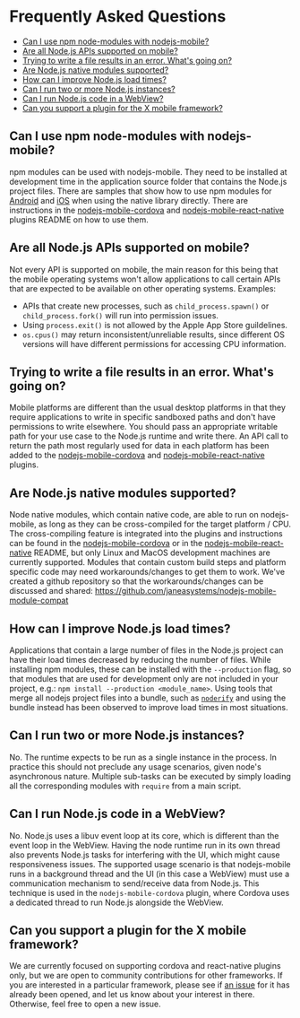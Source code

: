 # Frequently Asked Questions

- [Can I use npm node-modules with nodejs-mobile?](#can-i-use-npm-node-modules-with-nodejs-mobile)
- [Are all Node.js APIs supported on mobile?](#are-all-nodejs-apis-supported-on-mobile)
- [Trying to write a file results in an error. What's going on?](#trying-to-write-a-file-results-in-an-error-whats-going-on)
- [Are Node.js native modules supported?](#are-nodejs-native-modules-supported)
- [How can I improve Node.js load times?](#how-can-i-improve-nodejs-load-times)
- [Can I run two or more Node.js instances?](#can-i-run-two-or-more-nodejs-instances)
- [Can I run Node.js code in a WebView?](#can-i-run-nodejs-code-in-a-webview)
- [Can you support a plugin for the X mobile framework?](#can-you-support-a-plugin-for-the-x-mobile-framework)

## Can I use npm node-modules with nodejs-mobile?

npm modules can be used with nodejs-mobile. They need to be installed at development time in the application source folder that contains the Node.js project files. There are samples that show how to use npm modules for [Android](https://github.com/janeasystems/nodejs-mobile-samples/tree/master/android/native-gradle-node-folder) and [iOS](https://github.com/janeasystems/nodejs-mobile-samples/tree/master/ios/native-xcode-node-folder) when using the native library directly. There are instructions in the [nodejs-mobile-cordova](https://github.com/janeasystems/nodejs-mobile-cordova#node-modules) and [nodejs-mobile-react-native](https://github.com/janeasystems/nodejs-mobile-react-native#node-modules) plugins README on how to use them.

## Are all Node.js APIs supported on mobile?

Not every API is supported on mobile, the main reason for this being that the mobile operating systems won't allow applications to call certain APIs that are expected to be available on other operating systems. Examples:
- APIs that create new processes, such as `child_process.spawn()` or `child_process.fork()` will run into permission issues.
- Using `process.exit()` is not allowed by the Apple App Store guildelines.
- `os.cpus()` may return inconsistent/unreliable results, since different OS versions will have different permissions for accessing CPU information.

## Trying to write a file results in an error. What's going on?

Mobile platforms are different than the usual desktop platforms in that they require applications to write in specific sandboxed paths and don't have permissions to write elsewhere. You should pass an appropriate writable path for your use case to the Node.js runtime and write there. An API call to return the path most regularly used for data in each platform has been added to the [nodejs-mobile-cordova](https://github.com/janeasystems/nodejs-mobile-cordova#cordovaappdatadir) and [nodejs-mobile-react-native](https://github.com/janeasystems/nodejs-mobile-react-native#rn_bridgeappdatadir) plugins.

## Are Node.js native modules supported?

Node native modules, which contain native code, are able to run on nodejs-mobile, as long as they can be cross-compiled for the target platform / CPU. The cross-compiling feature is integrated into the plugins and instructions can be found in the [nodejs-mobile-cordova](https://github.com/janeasystems/nodejs-mobile-cordova#native-modules) or in the [nodejs-mobile-react-native](https://github.com/janeasystems/nodejs-mobile-react-native#native-modules) README, but only Linux and MacOS development machines are currently supported. Modules that contain custom build steps and platform specific code may need workarounds/changes to get them to work. We've created a github repository so that the workarounds/changes can be discussed and shared: https://github.com/janeasystems/nodejs-mobile-module-compat

## How can I improve Node.js load times?

Applications that contain a large number of files in the Node.js project can have their load times decreased by reducing the number of files. While installing npm modules, these can be installed with the `--production` flag, so that modules that are used for development only are not included in your project, e.g.: `npm install --production <module_name>`. Using tools that merge all nodejs project files into a bundle, such as [`noderify`](https://www.npmjs.com/package/noderify) and using the bundle instead has been observed to improve load times in most situations.

## Can I run two or more Node.js instances?

No. The runtime expects to be run as a single instance in the process. In practice this should not preclude any usage scenarios, given node's asynchronous nature. Multiple sub-tasks can be executed by simply loading all the corresponding modules with `require` from a main script.

## Can I run Node.js code in a WebView?

No. Node.js uses a libuv event loop at its core, which is different than the event loop in the WebView. Having the node runtime run in its own thread also prevents Node.js tasks for interfering with the UI, which might cause responsiveness issues.
The supported usage scenario is that nodejs-mobile runs in a background thread and the UI (in this case a WebView) must use a communication mechanism to send/receive data from Node.js.
This technique is used in the `nodejs-mobile-cordova` plugin, where Cordova uses a dedicated thread to run Node.js alongside the WebView.

## Can you support a plugin for the X mobile framework?

We are currently focused on supporting cordova and react-native plugins only, but we are open to community contributions for other frameworks.
If you are interested in a particular framework, please see if [an issue](https://github.com/janeasystems/nodejs-mobile/issues/) for it has already been opened, and let us know about your interest in there. Otherwise, feel free to open a new issue.
